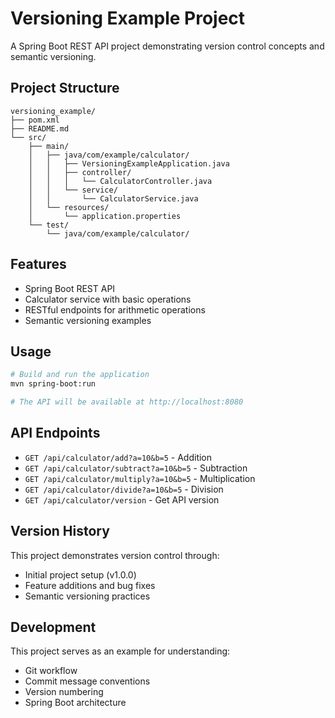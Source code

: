 # Versioning Example Project

A Spring Boot REST API project demonstrating version control concepts and semantic versioning.

## Project Structure

```
versioning_example/
├── pom.xml
├── README.md
└── src/
    ├── main/
    │   ├── java/com/example/calculator/
    │   │   ├── VersioningExampleApplication.java
    │   │   ├── controller/
    │   │   │   └── CalculatorController.java
    │   │   └── service/
    │   │       └── CalculatorService.java
    │   └── resources/
    │       └── application.properties
    └── test/
        └── java/com/example/calculator/
```

## Features

- Spring Boot REST API
- Calculator service with basic operations
- RESTful endpoints for arithmetic operations
- Semantic versioning examples

## Usage

```bash
# Build and run the application
mvn spring-boot:run

# The API will be available at http://localhost:8080
```

## API Endpoints

- `GET /api/calculator/add?a=10&b=5` - Addition
- `GET /api/calculator/subtract?a=10&b=5` - Subtraction
- `GET /api/calculator/multiply?a=10&b=5` - Multiplication
- `GET /api/calculator/divide?a=10&b=5` - Division
- `GET /api/calculator/version` - Get API version

## Version History

This project demonstrates version control through:
- Initial project setup (v1.0.0)
- Feature additions and bug fixes
- Semantic versioning practices

## Development

This project serves as an example for understanding:
- Git workflow
- Commit message conventions
- Version numbering
- Spring Boot architecture